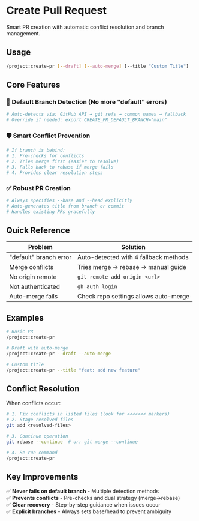 # Create Pull Request

Smart PR creation with automatic conflict resolution and branch management.

## Usage
```bash
/project:create-pr [--draft] [--auto-merge] [--title "Custom Title"]
```

## Core Features

### 🎯 Default Branch Detection (No more "default" errors)
```bash
# Auto-detects via: GitHub API → git refs → common names → fallback
# Override if needed: export CREATE_PR_DEFAULT_BRANCH="main"
```

### 🛡️ Smart Conflict Prevention
```bash
# If branch is behind:
# 1. Pre-checks for conflicts
# 2. Tries merge first (easier to resolve)
# 3. Falls back to rebase if merge fails
# 4. Provides clear resolution steps
```

### ✅ Robust PR Creation
```bash
# Always specifies --base and --head explicitly
# Auto-generates title from branch or commit
# Handles existing PRs gracefully
```

## Quick Reference

| Problem | Solution |
|---------|----------|
| "default" branch error | Auto-detected with 4 fallback methods |
| Merge conflicts | Tries merge → rebase → manual guide |
| No origin remote | `git remote add origin <url>` |
| Not authenticated | `gh auth login` |
| Auto-merge fails | Check repo settings allows auto-merge |

## Examples

```bash
# Basic PR
/project:create-pr

# Draft with auto-merge
/project:create-pr --draft --auto-merge

# Custom title
/project:create-pr --title "feat: add new feature"
```

## Conflict Resolution

When conflicts occur:
```bash
# 1. Fix conflicts in listed files (look for <<<<<<< markers)
# 2. Stage resolved files
git add <resolved-files>

# 3. Continue operation
git rebase --continue  # or: git merge --continue

# 4. Re-run command
/project:create-pr
```

## Key Improvements

✅ **Never fails on default branch** - Multiple detection methods  
✅ **Prevents conflicts** - Pre-checks and dual strategy (merge→rebase)  
✅ **Clear recovery** - Step-by-step guidance when issues occur  
✅ **Explicit branches** - Always sets base/head to prevent ambiguity
